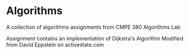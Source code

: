 # Algorithms
A collection of algorithms assignments from CMPE 380 Algorithms Lab

Assignment contains an implementation of Dijkstra's Algorithm Modified from David Eppstein on activestate.com
